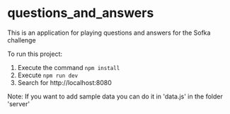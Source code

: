 # questions_and_answers
This is an application for playing questions and answers for the Sofka challenge

To run this project:
1. Execute the command `npm install`
2. Execute `npm run dev`
3. Search for http://localhost:8080

Note: If you want to add sample data you can do it in 'data.js' in the folder 'server' 